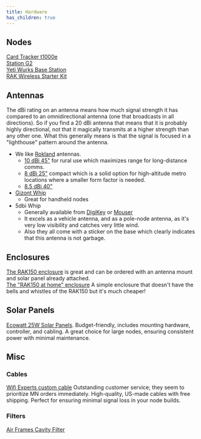 ```yaml
---
title: Hardware
has_children: true
---
```


## Nodes
[Card Tracker t1000e](card_tracker_t1000e.md)  
[Station G2](station_g2.md)  
[Yeti Wurks Base Station](yeti_wurks_base_station.md)  
[RAK Wireless Starter Kit](rak_wireless_starter_kit.md)
## Antennas
The dBi rating on an antenna means how much signal strength it has compared to an omnidirectional antenna (one that broadcasts in all directions). So if you find a 20 dBi antenna that means that it is probably highly directional, not that it magically transmits at a higher strength than any other one. What this generally means is that the signal is focused in a "lighthouse" pattern around the antenna.   

* We like [Rokland](https://store.rokland.com/collections/all-helium-antennnas) antennas.   
    * [10 dBi 45"](https://store.rokland.com/collections/802-11ah-wi-fi-halow/products/10-dbi-backcountry-n-male-omni-outdoor-helium-915-mhz-antenna-48-for-rak-miner-2-nebra-indoor-bobcat-hotspots) for rural use which maximizes range for long-distance comms.  
    * [8 dBi 25"](https://store.rokland.com/collections/802-11ah-wi-fi-halow/products/8-dbi-omni-outdoor-915mhz-fiberglass-antenna-for-lora-halow-application) compact which is a solid option for high-altitude metro locations where a smaller form factor is needed.    
    * [8.5 dBi 40"](https://store.rokland.com/collections/802-11ah-wi-fi-halow/products/8-dbi-n-male-omni-outdoor-helium-915-mhz-antenna-large-profile-40-for-rak-miner-2-nebra-sensecap-m1-bobcat-hotspots)
* [Gizont Whip](https://muzi.works/products/whip-antenna-17cm)    
    * Great for handheld nodes 
* 5dbi Whip
    * Generally available from [DigiKey](https://www.digikey.com/en/products/detail/te-connectivity-laird/MA9-5N/3486940?gclsrc=aw.ds&utm_adgroup=TE%20Connectivity&utm_source=google&utm_medium=cpc&utm_campaign=Dynamic%20Search_EN_Focus%20Suppliers&utm_term=&utm_content=TE%20Connectivity&utm_id=go_cmp-9265913509_adg-96715732289_ad-665604607094_dsa-451600062399_dev-c_ext-_prd-_sig-CjwKCAiApY-7BhBjEiwAQMrrEVQYr_fM6hCxkDywiq5_Hz-rnyDXedaqfPL67DFLYP6yqqXqcF_AOBoCJpAQAvD_BwE&gad_source=1) or [Mouser](https://www.mouser.com/ProductDetail/TE-Connectivity-Laird-External-Antennas/MA9-5N?qs=EU6FO9ffTwex0YegmgkD9w%3D%3D&srsltid=AfmBOopHNLV3Kh6rCLOd3EBbZ0_CZGOcXf_02LbtEqz11eigWGvsH9q5 
    )
    * It excels as a vehicle antenna, and as a pole-node antenna, as it's very low visibility and catches very little wind. 
    * Also they all come with a sticker on the base which clearly indicates that this antenna is not garbage.

## Enclosures 
[The RAK150 enclosure](https://store.rakwireless.com/products/unify-enclosure-ip67-150x100x45mm-with-pre-mounted-m8-5-pin-and-rp-sma-antenna-ip-rated-connectors?srsltid=AfmBOoodP5dLDXx5aujNSiBeKiIlMzHON_EkEE8GQXg_MwRzXwj45iBU&variant=42861623738566) is great and can be ordered with an antenna mount and solar panel already attached.   
[The "RAK150 at home" enclosure](https://www.amazon.com/dp/B09N419581) A simple enclosure that doesn't have the bells and whistles of the RAK150 but it's much cheaper!
## Solar Panels  
[Ecowatt 25W Solar Panels](https://www.amazon.com/dp/B00PFGP0EA). Budget-friendly, includes mounting hardware, controller, and cabling. A great choice for large nodes, ensuring consistent power with minimal maintenance.
## Misc
### Cables
[Wifi Experts custom cable](https://wifiexpert.us/customRFCable.php)
Outstanding customer service; they seem to prioritize MN orders immediately. High-quality, US-made cables with free shipping. Perfect for ensuring minimal signal loss in your node builds.
### Filters
[Air Frames Cavity Filter](https://shop.airframes.io/products/lora-915mhz-filter)